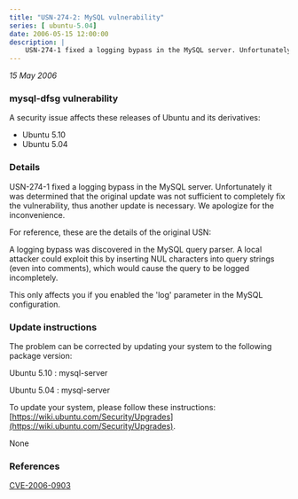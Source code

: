 ```yaml
---
title: "USN-274-2: MySQL vulnerability"
series: [ ubuntu-5.04]
date: 2006-05-15 12:00:00
description: |
    USN-274-1 fixed a logging bypass in the MySQL server. Unfortunately it was determined that the original update was not sufficient to completely fix the vulnerability, thus another update is necessary. We apologize for the inconvenience.
--- 
```

 
 

*15 May 2006*

### mysql-dfsg vulnerability

A security issue affects these releases of Ubuntu and its derivatives:

* Ubuntu 5.10
* Ubuntu 5.04

### Details

USN-274-1 fixed a logging bypass in the MySQL server. Unfortunately it was determined that the original update was not sufficient to completely fix the vulnerability, thus another update is necessary. We apologize for the inconvenience.

For reference, these are the details of the original USN:

 A logging bypass was discovered in the MySQL query parser. A local attacker could exploit this by inserting NUL characters into query strings (even into comments), which would cause the query to be logged incompletely.

 This only affects you if you enabled the &#39;log&#39; parameter in the MySQL configuration.

### Update instructions

The problem can be corrected by updating your system to the following package version:

Ubuntu 5.10
 : mysql-server 

Ubuntu 5.04
 : mysql-server 

To update your system, please follow these instructions: [https://wiki.ubuntu.com/Security/Upgrades](https://wiki.ubuntu.com/Security/Upgrades).

None

### References

 
 [CVE-2006-0903](http://people.ubuntu.com/~ubuntu-security/cve/CVE-2006-0903)
 

